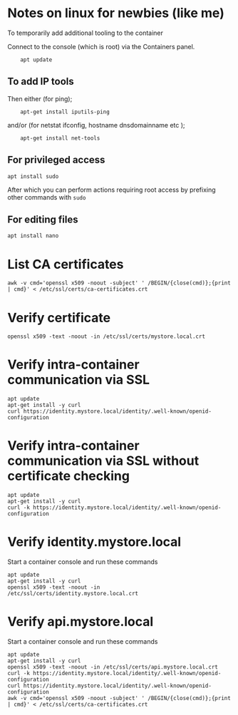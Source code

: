 # Notes on linux for newbies (like me)

To temporarily add additional tooling to the container 

Connect to the console (which is root) via the Containers panel.
```
	apt update
```


## To add IP tools

Then either (for ping);

```
	apt-get install iputils-ping
```

and/or (for netstat ifconfig, hostname dnsdomainname etc );

```
	apt-get install net-tools 
```

## For privileged access

```
apt install sudo
```
After which you can perform actions requiring root access by prefixing other commands with ```sudo```

## For editing files
```
apt install nano
```


# List CA certificates

```
awk -v cmd='openssl x509 -noout -subject' ' /BEGIN/{close(cmd)};{print | cmd}' < /etc/ssl/certs/ca-certificates.crt
```

# Verify certificate 

```
openssl x509 -text -noout -in /etc/ssl/certs/mystore.local.crt 
```

# Verify intra-container communication via SSL
```
apt update
apt-get install -y curl
curl https://identity.mystore.local/identity/.well-known/openid-configuration
```

# Verify intra-container communication via SSL without certificate checking
```
apt update
apt-get install -y curl
curl -k https://identity.mystore.local/identity/.well-known/openid-configuration
```


# Verify identity.mystore.local
Start a container console and run these commands

```
apt update
apt-get install -y curl
openssl x509 -text -noout -in /etc/ssl/certs/identity.mystore.local.crt 
```



# Verify api.mystore.local
Start a container console and run these commands

```
apt update
apt-get install -y curl
openssl x509 -text -noout -in /etc/ssl/certs/api.mystore.local.crt 
curl -k https://identity.mystore.local/identity/.well-known/openid-configuration
curl https://identity.mystore.local/identity/.well-known/openid-configuration
awk -v cmd='openssl x509 -noout -subject' ' /BEGIN/{close(cmd)};{print | cmd}' < /etc/ssl/certs/ca-certificates.crt

```
